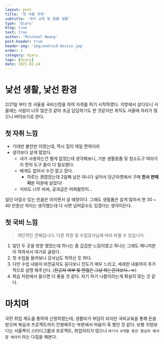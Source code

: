 ```yaml
---
layout: post
title: '첫 서울 자취'
subtitle: '국비 교육 및 원룸 생활'
type: 'Diary'
blog: true
text: true
author: 'Minchoel Hwang'
post-header: true
header-img: 'img/android-device.jpg'
order: 1
category: diary
tags: [diary]
date: 2021-02-24
---
```


# 낯선 생활, 낯선 환경

2/21일 부터 첫 서울을 국비신청을 하여 자취를 하기 시작하였다. 지방에서 살다오니 서울에는 사람이 너무 많은것 같아 조금 답답하기도 한 것같지만 취직도 서울에 자리가 많으니 버텨보기로 한다.

## 첫 자취 느낌

- 기대반 불안반 이였는데, 역시 집이 제일 편하더라
- 생각보다 살게 많았다.
  - 내가 사용하는건 별게 없었는데 생각해보니, 기본 생활용품 및 청소도구 여러가지 편의 도구 들이 다 필요했다.
  - 배게도 없어서 수건 깔고 잤다.
    - 하루는 괜찮았는데 2일째 날은 아니다 싶어서 당근마켓에서 구매 **천사 판매자**분 덕분에 살았다!
  - 식비도 너무 비싸, 공과금은 어찌될련지...

일단 아낄수 있는 만큼은 아끼면서 살 예정이다. 그래도 생필품은 살게 많아서 한 30 ~ 40 만원선 까지는 생각했는데 다 사면 넘어갈수도 있겠다는 생각이든다.

## 첫 국비 느낌

> 개인적인 견해입니다.
> 다른 학원 및 수업강사님에 따라 바뀔 수 있습니다.

1. 일단 두 곳을 방문 했었는데 하나는 좀 갑갑한 느낌이였고 하나는 그래도 매니저분이 착하셔서 여기로 골랐다.
2. 첫 수업을 들어보니 강사님도 착하신 듯 하다.
3. 다만 수업 내용이 비전공자도 듣다보니 진도가 매우 느리고, 세세한 내용까지 추가적으로 설명 해주신다. (~~전공자 여부 및 면접은 그냥 하는건가보다.. ㅠ~~)
4. 복습 차원에서 들으면 더 좋을 것 같다. 자기 하기 나름이라는게 확실히 맞는 것 같다.

# 마치며

국민 취업 제도를 통하여 신청하였는데, 생활비가 부담이 되지만 국비교육을 통해 돈을 받으며 복습과 프로젝트까지 진행해주는 부분에서 마음이 혹 했던 것 같다.
보통 지방보다는 서울쪽이 스터디그룹과 프로젝트, 취업자리가 많으니 `여기서 6개월 동안 열심히 해서 잘 해야지` 라는 다짐을 해본다.
